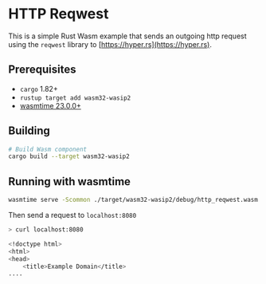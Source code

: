 # HTTP Reqwest

This is a simple Rust Wasm example that sends an outgoing http request using the `reqwest` library to [https://hyper.rs](https://hyper.rs).

## Prerequisites

- `cargo` 1.82+
- `rustup target add wasm32-wasip2`
- [wasmtime 23.0.0+](https://github.com/bytecodealliance/wasmtime)

## Building

```bash
# Build Wasm component
cargo build --target wasm32-wasip2
```

## Running with wasmtime

```bash
wasmtime serve -Scommon ./target/wasm32-wasip2/debug/http_reqwest.wasm
```

Then send a request to `localhost:8080`

```bash
> curl localhost:8080

<!doctype html>
<html>
<head>
    <title>Example Domain</title>
....
```

